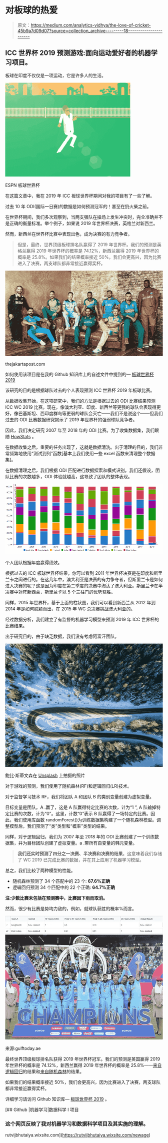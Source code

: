 # 对板球的热爱

> 原文：<https://medium.com/analytics-vidhya/the-love-of-cricket-45b9a7d09d07?source=collection_archive---------18----------------------->

## ICC 世界杯 2019 预测游戏:面向运动爱好者的机器学习项目。

板球在印度不仅仅是一项运动，它是许多人的生活。

![](img/4dd54d9786ae85d7811c0ff224c9502d.png)

ESPN 板球世界杯

在这篇文章中，我在 2019 年 ICC 板球世界杯期间对我的项目有了一些了解。

过去 10 年 ODI(国际一日赛)的数据是如何预测冠军的！甚至在扔火柴之前。

在世界杯期间，我们多次观察到，当两支强队在操场上发生冲突时，完全准确并不是正确的衡量标准。举个例子，如果说 2019 年世界杯决赛，英格兰对新西兰。

然而，新西兰在世界杯比赛中表现出色，成为决赛的有力竞争者。

> 但是，最终，世界顶级板球排名队赢得了 2019 年世界杯。我们的预测是英格兰赢得 2019 年世界杯的概率是 74.12%，新西兰赢得 2019 年世界杯的概率是 25.8%。如果我们的结果概率接近 50%，我们会更高兴，因为比赛进入了决赛，两支球队都非常接近赢得奖杯。

![](img/e6502079bd483c2447dc520ca32d3971.png)

thejakartapost.com

如何使用该项目是在我的 Github 知识库上的自述文件中提到的— [板球世界杯 2019](https://github.com/RutvijBhutaiya/Cricket-World-Cup-2019/blob/master/README.md)

该研究的目的是根据球队过去的个人表现预测 ICC 世界杯 2019 年板球比赛。

从数据收集开始，在这项研究中，我们的方法是根据过去的 ODI 比赛结果预测 ICC WC 2019 比赛。现在，像澳大利亚、印度、新西兰等更强的球队会表现得更好，像巴基斯坦、西印度群岛等更弱的球队会灭亡——我们不是说这个——但我们过去的 ODI 比赛数据研究揭示了 2019 年世界杯的强弱球队竞争者。

因此，我们决定研究 2007 年至 2018 年的 ODI 比赛。为了收集数据集，我们跟随 [HowStats](http://www.howstat.com/cricket/home.asp) 。

在数据收集之后，重要的任务出现了，这就是数据清洗。出于清理的目的，我们非常频繁地使用“测试到列”函数[基本上我们使用一些 excel 函数来清理整个数据集]。

在数据清理之后，我们根据 ODI 匹配进行数据探索和模式识别。我们还假设，团队比赛的次数越多，ODI 体验就越高，这导致了团队的整体表现。

![](img/f352bcff1d1c71bed3a54cb0575c23fb.png)

个人团队根据年度赢得绩效。

根据过去的 ICC 板球世界杯结果，你可以看到 2011 年世界杯决赛是在印度和斯里兰卡之间进行的。在这几年中，澳大利亚是决赛的有力争夺者，但斯里兰卡是如何进入决赛的呢？这是因为印度在第二季度的决赛中淘汰了澳大利亚。斯里兰卡在半决赛中对阵新西兰，斯里兰卡以 5 个三柱门的优势获胜。

同样，2015 年世界杯，基于上面的柱状图，我们可以看到新西兰从 2012 年到 2014 年是如何脱颖而出，在 2015 年 WC 总决赛挑战澳大利亚的。

经过数据分析，我们建立了有监督的机器学习模型来预测 2019 年 ICC 世界杯的比赛结果。

出于研究目的，由于缺乏数据，我们没有考虑阿富汗团队。

![](img/3044e009ba87b974386233155cd63e9b.png)

鲍比·斯蒂文森在 [Unsplash](https://unsplash.com?utm_source=medium&utm_medium=referral) 上拍摄的照片

对于游戏的预测，我们使用了随机森林(RF)和逻辑回归(LR)技术。

对于监督学习技术 RF，我们将团队 A 和团队 B 的类别变量创建为虚拟变量。

目标变量是团队。A .赢了，这是 A 队赢得特定比赛的次数，计为“1 ”, A 队输掉特定比赛的次数，计为“0”。这里，计数“0”表示 B 队赢得了一场特定的比赛。因此，我们使用库函数 randomForest()为训练数据集构建了一个随机森林模型。调整模型后，我们预测了“类”类型和“概率”类型的结果。

同样，对于逻辑回归，我们为 2007 年至 2018 年的 ODI 比赛创建了一个训练数据集，并为目标团队创建了虚拟变量。a .带所有自变量的韩元变量。

> **我们还实时预测了四分之一决赛、半决赛和决赛的结果**。这意味着我们存储了 WC 2019 已完成比赛的数据，并在其上应用了机器学习模型。

总之，我们比较了两种模型的性能。

*   随机森林预测了 34 个匹配中的 23 个: **67.6%正确**
*   逻辑回归预测 34 个匹配中的 22 个正确: **64.7%正确**

**注:少数比赛未包括在预测赛中，比赛因下雨而取消。**

然而，很少有比赛是势均力敌的，例如，就球队获胜的概率%而言。

![](img/78dbacc4fcf7e91b0e6b424de2efea7b.png)![](img/4bad8a7ed37e99d93108a4ec810f3358.png)![](img/8d6f203cd9a95554c32a31c064412d3d.png)![](img/5958dacae4148b5f0f65b5c8c1c38576.png)

来源:gulftoday.ae

最终世界顶级板球排名队获得 2019 年世界杯冠军。我们的预测是英国赢得 2019 年世界杯的概率是 74.12%，新西兰赢得 2019 年世界杯的概率是 25.8%——[来自逻辑回归](https://github.com/RutvijBhutaiya/Cricket-World-Cup-2019/blob/master/Logistic%20Regression%20Prediction%20Final.csv)的结果和[来自随机森林](https://github.com/RutvijBhutaiya/Cricket-World-Cup-2019/blob/master/Random%20Forest%20Prediction%20Final.csv)的结果。

如果我们的结果概率接近 50%，我们会更高兴，因为比赛进入了决赛，两支球队都非常接近赢得奖杯。

详细学习请访问 Github 知识库— [板球世界杯 2019](https://github.com/RutvijBhutaiya/Cricket-World-Cup-2019) 。

[](https://rutvijbhutaiya.wixsite.com/newage) [## Github |机器学习|数据科学 I 项目

### 这个网页反映了我对机器学习和数据科学项目及其实施的理解。

rutvijbhutaiya.wixsite.com](https://rutvijbhutaiya.wixsite.com/newage)